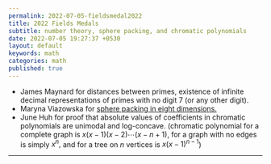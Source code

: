 ```yaml
---
permalink: 2022-07-05-fieldsmedal2022
title: 2022 Fields Medals
subtitle: number theory, sphere packing, and chromatic polynomials
date: 2022-07-05 19:27:37 +0530
layout: default
keywords: math
categories: math
published: true
---
```


- James Maynard for distances between primes, existence of infinite decimal representations of primes with no digit 7 (or any other digit).
- Maryna Viazowska for <a href="https://arxiv.org/abs/1603.04246">sphere packing in eight dimensions.</a>
- June Huh for proof that absolute values of coefficients in chromatic polynomials are unimodal and log-concave. (chromatic polynomial for a complete graph is $x(x-1)(x-2)\cdots(x-n+1),$ for a graph with no edges is simply $x^n,$ and for a tree on $n$ vertices is $x(x-1)^{n-1}$)

---

